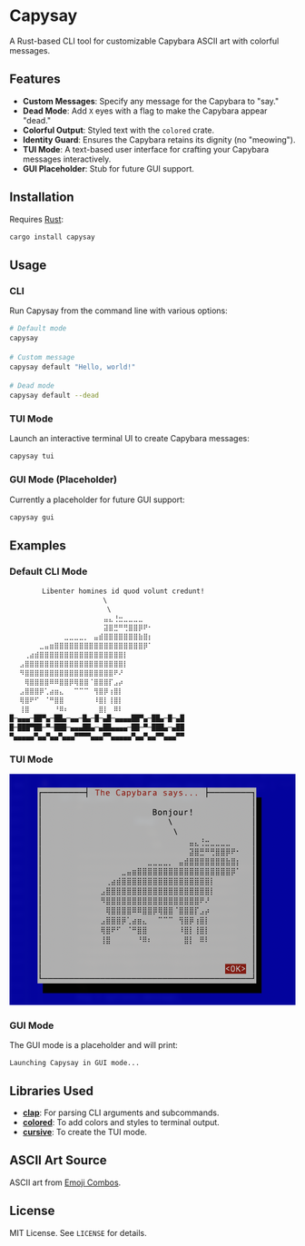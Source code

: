# Capysay

A Rust-based CLI tool for customizable Capybara ASCII art with colorful messages.

## Features

- **Custom Messages**: Specify any message for the Capybara to "say."
- **Dead Mode**: Add `X` eyes with a flag to make the Capybara appear "dead."
- **Colorful Output**: Styled text with the `colored` crate.
- **Identity Guard**: Ensures the Capybara retains its dignity (no "meowing").
- **TUI Mode**: A text-based user interface for crafting your Capybara messages interactively.
- **GUI Placeholder**: Stub for future GUI support.

## Installation

Requires [Rust](https://www.rust-lang.org/):

```bash
cargo install capysay
```

## Usage

### CLI

Run Capysay from the command line with various options:

```bash
# Default mode
capysay

# Custom message
capysay default "Hello, world!"

# Dead mode
capysay default --dead
```

### TUI Mode

Launch an interactive terminal UI to create Capybara messages:

```bash
capysay tui
```

### GUI Mode (Placeholder)

Currently a placeholder for future GUI support:

```bash
capysay gui
```

## Examples

### Default CLI Mode

```text
        Libenter homines id quod volunt credunt!
                       \
                        \
⠀⠀⠀⠀⠀⠀⠀⠀⠀⠀⠀⠀⠀⠀⠀⠀⠀⠀⠀⣤⣄⢘⣒⣀⣀⣀⣀⠀⠀⠀
⠀⠀⠀⠀⠀⠀⠀⠀⠀⠀⠀⠀⠀⠀⠀⠀⠀⠀⠀⣽⣿⣛⠛⢛⣿⣿⡿⠟⠂⠀
⠀⠀⠀⠀⠀⠀⠀⠀⠀⠀⠀⣀⣀⣀⣀⡀⠀⣤⣾⣿⣿⣿⣿⣿⣿⣿⣷⣿⡆⠀
⠀⠀⠀⠀⠀⠀⣀⣤⣶⣿⣿⣿⣿⣿⣿⣿⣿⣿⣿⣿⣿⣿⣿⣿⣿⣿⣿⡿⠁⠀
⠀⠀⠀⢀⣴⣾⣿⣿⣿⣿⣿⣿⣿⣿⣿⣿⣿⣿⣿⣿⣿⣿⣿⡇⠀⠀⠀⠀⠀⠀
⠀⠀⣠⣿⣿⣿⣿⣿⣿⣿⣿⣿⣿⣿⣿⣿⣿⣿⣿⣿⣿⣿⣿⡇⠀⠀⠀⠀⠀⠀
⠀⠀⠻⣿⣿⣿⣿⣿⣿⣿⣿⣿⣿⣿⣿⣿⣿⣿⣿⣿⣿⠟⠜⠀⠀⠀⠀⠀⠀⠀
⠀⠀⠀⢿⣿⣿⣿⣿⠿⠿⣿⣿⡿⢿⣿⣿⠈⣿⣿⣿⡏⣠⡴⠀⠀⠀⠀⠀⠀⠀
⠀⠀⣠⣿⣿⣿⡿⢁⣴⣶⣄⠀⠀⠉⠉⠉⠀⢻⣿⡿⢰⣿⡇⠀⠀⠀⠀⠀⠀⠀
⠀⠀⢿⣿⠟⠋⠀⠈⠛⣿⣿⠀⠀⠀⠀⠀⠀⠸⣿⡇⢸⣿⡇⠀⠀⠀⠀⠀⠀⠀
⠀⠀⢸⣿⠀⠀⠀⠀⠀⠘⠿⠆⠀⠀⠀⠀⠀⠀⣿⡇⠀⠿⠇⠀⠀⠀⠀⠀⠀⠀
█─▄▄▄─██▀▄─██▄─▄▄─█▄─█─▄█─▄▄▄▄██▀▄─██▄─█─▄█
█─███▀██─▀─███─▄▄▄██▄─▄██▄▄▄▄─██─▀─███▄─▄██
▀▄▄▄▄▄▀▄▄▀▄▄▀▄▄▄▀▀▀▀▄▄▄▀▀▄▄▄▄▄▀▄▄▀▄▄▀▀▄▄▄▀▀
```

### TUI Mode

![tui_screenshot](./readme_imgs/tui.png)

### GUI Mode

The GUI mode is a placeholder and will print:

```text
Launching Capysay in GUI mode...
```

## Libraries Used

- **[clap](https://docs.rs/clap/)**: For parsing CLI arguments and subcommands.
- **[colored](https://docs.rs/colored/)**: To add colors and styles to terminal output.
- **[cursive](https://docs.rs/cursive/)**: To create the TUI mode.

## ASCII Art Source

ASCII art from [Emoji Combos](https://emojicombos.com/capybara-ascii-art).

## License

MIT License. See `LICENSE` for details.